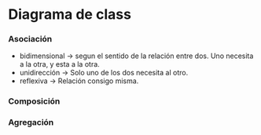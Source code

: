 
# Diagrama de class


### Asociación
 - bidimensional → segun el sentido de la relación entre dos. Uno necesita a la otra, y esta a la otra.
 - unidirección → Solo uno de los dos necesita al otro.
 - reflexiva → Relación consigo misma.
### Composición 

### Agregación
